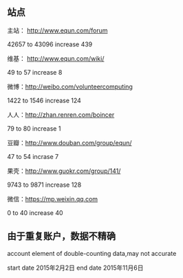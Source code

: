 站点
------
主站： http://www.equn.com/forum

42657 to 43096 increase 439

维基： http://www.equn.com/wiki/

49 to 57 increase 8
 
微博：http://weibo.com/volunteercomputing

1422 to 1546 increase 124

人人：http://zhan.renren.com/boincer

79 to 80 increase 1

豆瓣：http://www.douban.com/group/equn/

47 to 54 incrase 7

果壳：http://www.guokr.com/group/141/

9743 to 9871 increase 128

微信：https://mp.weixin.qq.com

0 to 40 increase 40

由于重复账户，数据不精确
------
account element of double-counting data,may not accurate


start date 2015年2月2日
end date 2015年11月6日